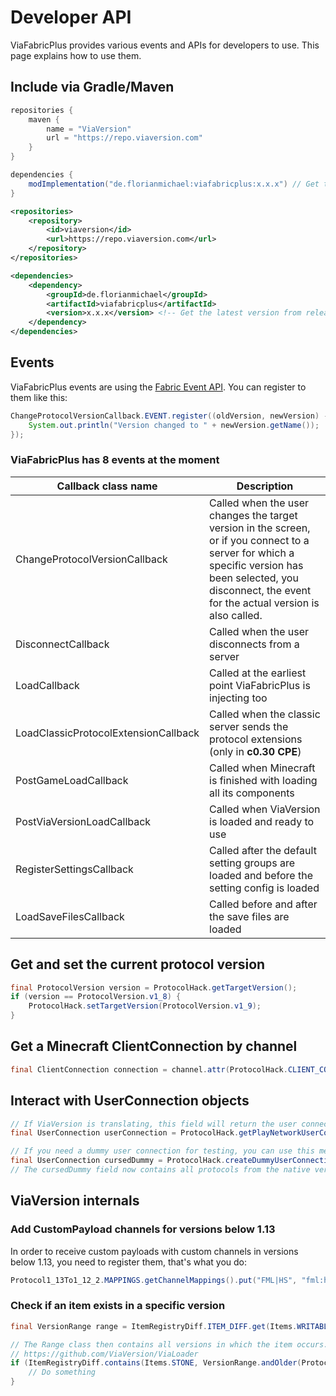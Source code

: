 # Developer API
ViaFabricPlus provides various events and APIs for developers to use. This page explains how to use them.

## Include via Gradle/Maven
```groovy
repositories {
    maven { 
        name = "ViaVersion"
        url = "https://repo.viaversion.com"
    }
}

dependencies {
    modImplementation("de.florianmichael:viafabricplus:x.x.x") // Get the latest version from releases
}
```

```xml
<repositories>
    <repository>
        <id>viaversion</id>
        <url>https://repo.viaversion.com</url>
    </repository>
</repositories>

<dependencies>
    <dependency>
        <groupId>de.florianmichael</groupId>
        <artifactId>viafabricplus</artifactId>
        <version>x.x.x</version> <!-- Get the latest version from releases -->
    </dependency>
</dependencies>
```

## Events
ViaFabricPlus events are using the [Fabric Event API](https://fabricmc.net/wiki/tutorial:events). You can register to them like this:
```java
ChangeProtocolVersionCallback.EVENT.register((oldVersion, newVersion) -> {
    System.out.println("Version changed to " + newVersion.getName());
});
```
### ViaFabricPlus has 8 events at the moment
| Callback class name                  | Description                                                                                                                                                                                                   |
|--------------------------------------|---------------------------------------------------------------------------------------------------------------------------------------------------------------------------------------------------------------|
| ChangeProtocolVersionCallback        | Called when the user changes the target version in the screen, or if you connect to a server for which a specific version has been selected, you disconnect, the event for the actual version is also called. |
| DisconnectCallback                   | Called when the user disconnects from a server                                                                                                                                                                |
| LoadCallback                         | Called at the earliest point ViaFabricPlus is injecting too                                                                                                                                                   |
| LoadClassicProtocolExtensionCallback | Called when the classic server sends the protocol extensions (only in **c0.30 CPE**)                                                                                                                          |
| PostGameLoadCallback                 | Called when Minecraft is finished with loading all its components                                                                                                                                             |
| PostViaVersionLoadCallback           | Called when ViaVersion is loaded and ready to use                                                                                                                                                             |
| RegisterSettingsCallback             | Called after the default setting groups are loaded and before the setting config is loaded                                                                                                                    |
| LoadSaveFilesCallback                | Called before and after the save files are loaded                                                                                                                                                             |

## Get and set the current protocol version
```java
final ProtocolVersion version = ProtocolHack.getTargetVersion();
if (version == ProtocolVersion.v1_8) {
    ProtocolHack.setTargetVersion(ProtocolVersion.v1_9);
}
```

## Get a Minecraft ClientConnection by channel
```java
final ClientConnection connection = channel.attr(ProtocolHack.CLIENT_CONNECTION_ATTRIBUTE_KEY).get();
```

## Interact with UserConnection objects
```java
// If ViaVersion is translating, this field will return the user connection of the client
final UserConnection userConnection = ProtocolHack.getPlayNetworkUserConnection();

// If you need a dummy user connection for testing, you can use this method
final UserConnection cursedDummy = ProtocolHack.createDummyUserConnection(ProtocolHack.NATIVE_VERSION, ProtocolVersion.v1_18_2);
// The cursedDummy field now contains all protocols from the native version to 1.18.2
```

## ViaVersion internals
### Add CustomPayload channels for versions below 1.13
In order to receive custom payloads with custom channels in versions below 1.13, you need to register them, that's what you do:
```java
Protocol1_13To1_12_2.MAPPINGS.getChannelMappings().put("FML|HS", "fml:hs");
```

### Check if an item exists in a specific version
```java
final VersionRange range = ItemRegistryDiff.ITEM_DIFF.get(Items.WRITABLE_BOOK); // If an item does not appear in the item map, it has always existed

// The Range class then contains all versions in which the item occurs. 
// https://github.com/ViaVersion/ViaLoader
if (ItemRegistryDiff.contains(Items.STONE, VersionRange.andOlder(ProtocolVersion.v1_8))) {
    // Do something
}
```
